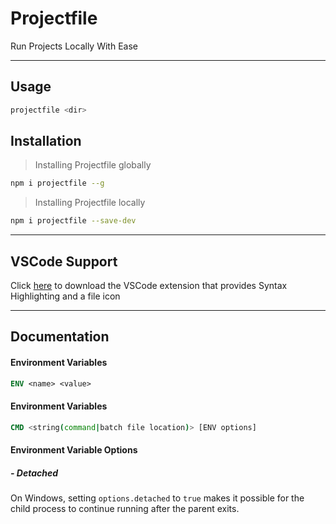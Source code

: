 # Projectfile

Run Projects Locally With Ease

---

## Usage

```bash
projectfile <dir>
```

## Installation

> Installing Projectfile globally

```bash
npm i projectfile --g
```

> Installing Projectfile locally

```bash
npm i projectfile --save-dev
```

---

## VSCode Support

Click [here](https://marketplace.visualstudio.com/items?itemName=bumpy.projectfile) to download the VSCode extension that provides Syntax Highlighting and a file icon

---

## Documentation

#### Environment Variables

```dockerfile
ENV <name> <value>
```

#### Environment Variables

```dockerfile
CMD <string(command|batch file location)> [ENV options]
```

#### Environment Variable Options

##### - Detached

On Windows, setting `options.detached` to `true` makes it possible for the child process to continue running after the parent exits.
